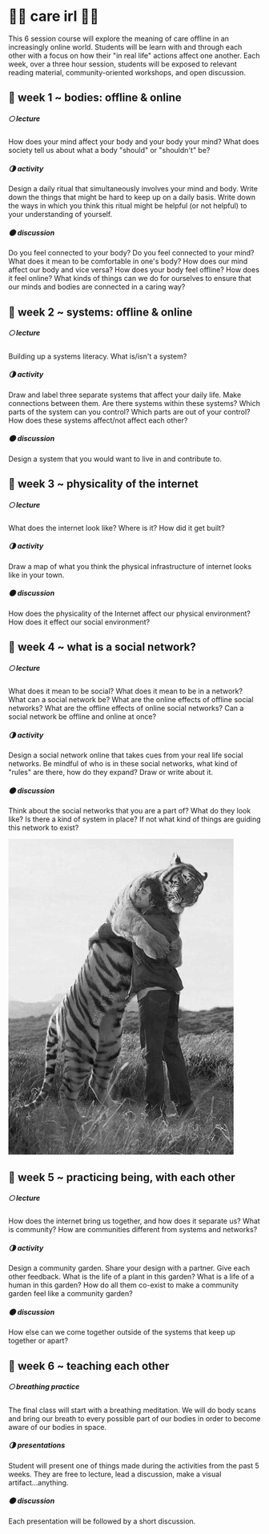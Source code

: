 # 🌿🌿 care irl 🌿🌿
This 6 session course will explore the meaning of care offline in an increasingly online world. Students will be learn with and through each other with a focus on how their "in real life" actions affect one another. Each week, over a three hour session, students will be exposed to relevant reading material, community-oriented workshops, and open discussion. 

## 🌱 week 1 ~ bodies: offline & online
##### 🌕 lecture 
How does your mind affect your body and your body your mind? What does society tell us about what a body "should" or "shouldn't" be? 
##### 🌗 activity
Design a daily ritual that simultaneously involves your mind and body. Write down the things that might be hard to keep up on a daily basis. Write down the ways in which you think this ritual might be helpful (or not helpful) to your understanding of yourself.
##### 🌑 discussion 
Do you feel connected to your body? Do you feel connected to your mind? What does it mean to be comfortable in one's body? How does our mind affect our body and vice versa? How does your body feel offline? How does it feel online? What kinds of things can we do for ourselves to ensure that our minds and bodies are connected in a caring way?

## 🌱 week 2 ~ systems: offline & online
##### 🌕 lecture 
Building up a systems literacy. What is/isn't a system? 
##### 🌗 activity
Draw and label three separate systems that affect your daily life. Make connections between them. Are there systems within these systems? Which parts of the system can you control? Which parts are out of your control? How does these systems affect/not affect each other?
##### 🌑 discussion 
Design a system that you would want to live in and contribute to. 

## 🌱 week 3 ~ physicality of the internet
##### 🌕 lecture 
What does the internet look like? Where is it? How did it get built?
##### 🌗 activity
Draw a map of what you think the physical infrastructure of internet looks like in your town. 
##### 🌑 discussion 
How does the physicality of the Internet affect our physical environment? How does it effect our social environment? 

## 🌱 week 4 ~ what is a social network?
##### 🌕 lecture 
What does it mean to be social? What does it mean to be in a network? What can a social network be? What are the online effects of offline social networks? What are the offline effects of online social networks? Can a social network be offline and online at once? 
##### 🌗 activity
Design a social network online that takes cues from your real life social networks. Be mindful of who is in these social networks, what kind of "rules" are there, how do they expand? Draw or write about it.
##### 🌑 discussion  
Think about the social networks that you are a part of? What do they look like? Is there a kind of system in place? If not what kind of things are guiding this network to exist?

![Photo of a human and a huge tiger hugging each other.](img/care-syllabus.jpg)

## 🌱 week 5 ~ practicing being, with each other 
##### 🌕 lecture 
How does the internet bring us together, and how does it separate us? What is community? How are communities different from systems and networks? 
##### 🌗 activity
Design a community garden. Share your design with a partner. Give each other feedback. What is the life of a plant in this garden? What is a life of a human in this garden? How do all them co-exist to make a community garden feel like a community garden?
##### 🌑 discussion 
How else can we come together outside of the systems that keep up together or apart? 

## 🌱 week 6 ~ teaching each other
##### 🌕 breathing practice 
The final class will start with a breathing meditation. We will do body scans and bring our breath to every possible part of our bodies in order to become aware of our bodies in space. 
##### 🌗 presentations
Student will present one of things made during the activities from the past 5 weeks. They are free to lecture, lead a discussion, make a visual artifact...anything.
##### 🌑 discussion  
Each presentation will be followed by a short discussion. 


